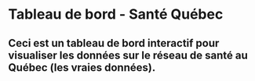 # Tableau de bord - Santé Québec

## Ceci est un tableau de bord interactif pour visualiser les données sur le réseau de santé au Québec (les vraies données).
